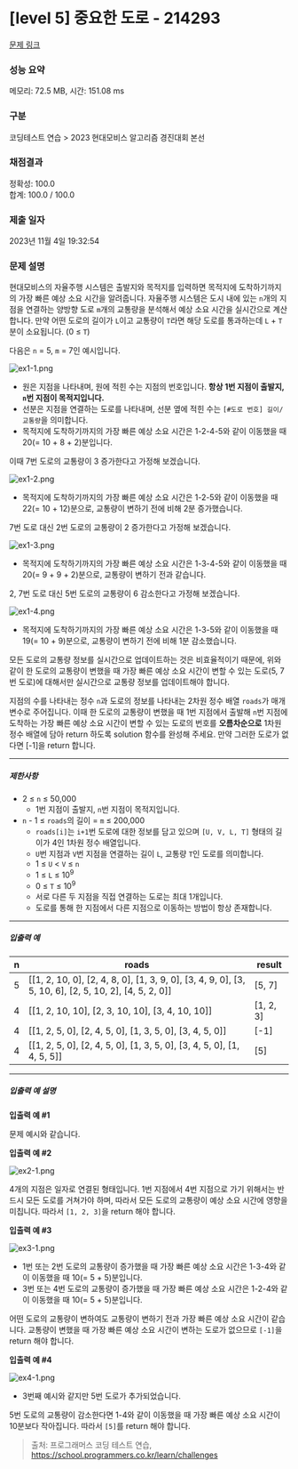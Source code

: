 # [level 5] 중요한 도로 - 214293 

[문제 링크](https://school.programmers.co.kr/learn/courses/30/lessons/214293?language=cpp) 

### 성능 요약

메모리: 72.5 MB, 시간: 151.08 ms

### 구분

코딩테스트 연습 > 2023 현대모비스 알고리즘 경진대회 본선

### 채점결과

정확성: 100.0<br/>합계: 100.0 / 100.0

### 제출 일자

2023년 11월 4일 19:32:54

### 문제 설명

<p>현대모비스의 자율주행 시스템은 출발지와 목적지를 입력하면 목적지에 도착하기까지의 가장 빠른 예상 소요 시간을 알려줍니다. 자율주행 시스템은 도시 내에 있는 <code>n</code>개의 지점을 연결하는 양방향 도로 <code>m</code>개의 교통량을 분석해서 예상 소요 시간을 실시간으로 계산합니다. 만약 어떤 도로의 길이가 <code>L</code>이고 교통량이 <code>T</code>라면 해당 도로를 통과하는데 <code>L</code> + <code>T</code>분이 소요됩니다. (0 ≤ <code>T</code>)</p>

<p>다음은 <code>n</code> = 5, <code>m</code> = 7인 예시입니다.</p>

<p><img src="https://grepp-programmers.s3.ap-northeast-2.amazonaws.com/files/production/ae23d83f-01e7-4bdf-8bec-460522ced636/ex1-1.png" title="" alt="ex1-1.png"></p>

<ul>
<li>원은 지점을 나타내며, 원에 적힌 수는 지점의 번호입니다. <strong>항상 1번 지점이 출발지, <code>n</code>번 지점이 목적지입니다.</strong></li>
<li>선분은 지점을 연결하는 도로를 나타내며, 선분 옆에 적힌 수는 <code>[#도로 번호] 길이/교통량</code>을 의미합니다.</li>
<li>목적지에 도착하기까지의 가장 빠른 예상 소요 시간은 1-2-4-5와 같이 이동했을 때 20(= 10 + 8 + 2)분입니다.</li>
</ul>

<p>이때 7번 도로의 교통량이 3 증가한다고 가정해 보겠습니다.</p>

<p><img src="https://grepp-programmers.s3.ap-northeast-2.amazonaws.com/files/production/1d7e4886-a062-498c-b686-d282e8882045/ex1-2.png" title="" alt="ex1-2.png"></p>

<ul>
<li>목적지에 도착하기까지의 가장 빠른 예상 소요 시간은 1-2-5와 같이 이동했을 때 22(= 10 + 12)분으로, 교통량이 변하기 전에 비해 2분 증가했습니다.</li>
</ul>

<p>7번 도로 대신 2번 도로의 교통량이 2 증가한다고 가정해 보겠습니다.</p>

<p><img src="https://grepp-programmers.s3.ap-northeast-2.amazonaws.com/files/production/3e771a1d-c8d7-4ded-8479-db08c878d6a0/ex1-3.png" title="" alt="ex1-3.png"></p>

<ul>
<li>목적지에 도착하기까지의 가장 빠른 예상 소요 시간은 1-3-4-5와 같이 이동했을 때 20(= 9 + 9 + 2)분으로, 교통량이 변하기 전과 같습니다.</li>
</ul>

<p>2, 7번 도로 대신 5번 도로의 교통량이 6 감소한다고 가정해 보겠습니다.</p>

<p><img src="https://grepp-programmers.s3.ap-northeast-2.amazonaws.com/files/production/dea4a88f-deb8-437a-ba7b-497e57d90ca3/ex1-4.png" title="" alt="ex1-4.png"></p>

<ul>
<li>목적지에 도착하기까지의 가장 빠른 예상 소요 시간은 1-3-5와 같이 이동했을 때 19(= 10 + 9)분으로, 교통량이 변하기 전에 비해 1분 감소했습니다.</li>
</ul>

<p>모든 도로의 교통량 정보를 실시간으로 업데이트하는 것은 비효율적이기 때문에, 위와 같이 한 도로의 교통량이 변했을 때 가장 빠른 예상 소요 시간이 변할 수 있는 도로(5, 7번 도로)에 대해서만 실시간으로 교통량 정보를 업데이트해야 합니다.</p>

<p>지점의 수를 나타내는 정수 <code>n</code>과 도로의 정보를 나타내는 2차원 정수 배열 <code>roads</code>가 매개변수로 주어집니다. 이때 한 도로의 교통량이 변했을 때 1번 지점에서 출발해 <code>n</code>번 지점에 도착하는 가장 빠른 예상 소요 시간이 변할 수 있는 도로의 번호를 <strong>오름차순으로</strong> 1차원 정수 배열에 담아 return 하도록 solution 함수를 완성해 주세요. 만약 그러한 도로가 없다면 [-1]을 return 합니다.</p>

<hr>

<h5>제한사항</h5>

<ul>
<li>2 ≤ <code>n</code> ≤ 50,000

<ul>
<li>1번 지점이 출발지, <code>n</code>번 지점이 목적지입니다.</li>
</ul></li>
<li><code>n</code> - 1 ≤ <code>roads</code>의 길이 = <code>m</code> ≤ 200,000

<ul>
<li><code>roads[i]</code>는 <code>i+1</code>번 도로에 대한 정보를 담고 있으며 <code>[U, V, L, T]</code> 형태의 길이가 4인 1차원 정수 배열입니다.</li>
<li><code>U</code>번 지점과 <code>V</code>번 지점을 연결하는 길이 <code>L</code>, 교통량 <code>T</code>인 도로를 의미합니다.</li>
<li>1 ≤ <code>U</code> &lt; <code>V</code> ≤ <code>n</code></li>
<li>1 ≤ <code>L</code> ≤ 10<sup>9</sup></li>
<li>0 ≤ <code>T</code> ≤ 10<sup>9</sup></li>
<li>서로 다른 두 지점을 직접 연결하는 도로는 최대 1개입니다.</li>
<li>도로를 통해 한 지점에서 다른 지점으로 이동하는 방법이 항상 존재합니다.</li>
</ul></li>
</ul>

<hr>

<h5>입출력 예</h5>
<table class="table">
        <thead><tr>
<th>n</th>
<th>roads</th>
<th>result</th>
</tr>
</thead>
        <tbody><tr>
<td>5</td>
<td>[[1, 2, 10, 0], [2, 4, 8, 0], [1, 3, 9, 0], [3, 4, 9, 0], [3, 5, 10, 6], [2, 5, 10, 2], [4, 5, 2, 0]]</td>
<td>[5, 7]</td>
</tr>
<tr>
<td>4</td>
<td>[[1, 2, 10, 10], [2, 3, 10, 10], [3, 4, 10, 10]]</td>
<td>[1, 2, 3]</td>
</tr>
<tr>
<td>4</td>
<td>[[1, 2, 5, 0], [2, 4, 5, 0], [1, 3, 5, 0], [3, 4, 5, 0]]</td>
<td>[-1]</td>
</tr>
<tr>
<td>4</td>
<td>[[1, 2, 5, 0], [2, 4, 5, 0], [1, 3, 5, 0], [3, 4, 5, 0], [1, 4, 5, 5]]</td>
<td>[5]</td>
</tr>
</tbody>
      </table>
<hr>

<h5>입출력 예 설명</h5>

<p><strong>입출력 예 #1</strong></p>

<p>문제 예시와 같습니다.</p>

<p><strong>입출력 예 #2</strong></p>

<p><img src="https://grepp-programmers.s3.ap-northeast-2.amazonaws.com/files/production/5b4e0ccd-7404-4489-a164-3cb166f1eedf/ex2-1.png" title="" alt="ex2-1.png"></p>

<p>4개의 지점은 일자로 연결된 형태입니다. 1번 지점에서 4번 지점으로 가기 위해서는 반드시 모든 도로를 거쳐가야 하며, 따라서 모든 도로의 교통량이 예상 소요 시간에 영향을 미칩니다. 따라서 <code>[1, 2, 3]</code>을 return 해야 합니다.</p>

<p><strong>입출력 예 #3</strong></p>

<p><img src="https://grepp-programmers.s3.ap-northeast-2.amazonaws.com/files/production/de0047b4-07ab-4148-ab68-372f2f37675f/ex3-1.png" title="" alt="ex3-1.png"></p>

<ul>
<li>1번 또는 2번 도로의 교통량이 증가했을 때 가장 빠른 예상 소요 시간은 1-3-4와 같이 이동했을 때 10(= 5 + 5)분입니다.</li>
<li>3번 또는 4번 도로의 교통량이 증가했을 때 가장 빠른 예상 소요 시간은 1-2-4와 같이 이동했을 때 10(= 5 + 5)분입니다.</li>
</ul>

<p>어떤 도로의 교통량이 변하여도 교통량이 변하기 전과 가장 빠른 예상 소요 시간이 같습니다. 교통량이 변했을 때 가장 빠른 예상 소요 시간이 변하는 도로가 없으므로 <code>[-1]</code>을 return 해야 합니다.</p>

<p><strong>입출력 예 #4</strong></p>

<p><img src="https://grepp-programmers.s3.ap-northeast-2.amazonaws.com/files/production/23cd43ff-edca-4376-9bd1-86f0810b5b4b/ex4-1.png" title="" alt="ex4-1.png"></p>

<ul>
<li>3번째 예시와 같지만 5번 도로가 추가되었습니다.</li>
</ul>

<p>5번 도로의 교통량이 감소한다면 1-4와 같이 이동했을 때 가장 빠른 예상 소요 시간이 10분보다 작아집니다. 따라서 <code>[5]</code>를 return 해야 합니다.</p>


> 출처: 프로그래머스 코딩 테스트 연습, https://school.programmers.co.kr/learn/challenges